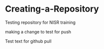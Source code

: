 # Creating-a-Repository
Testing repository for NISR training

making a change to test for push

Test text for github pull
